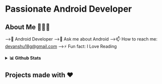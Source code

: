 # Passionate Android Developer

## About Me 🤷🏻‍♂️

-->📱 Android Developer
-->💬 Ask me about Android
-->📫 How to reach me: devanshu18g@gmail.com
-->⚡ Fun fact: I Love Reading 
<details>
  <summary><b>📊 Github Stats</b></summary>
  <p align="center"> <img src="https://github-readme-stats.vercel.app/api?username=mithoo18&count_private=true&show_icons=true&include_all_commits=true" alt="Mithoo | Stats" />
</details>

## Projects made with ❤️
